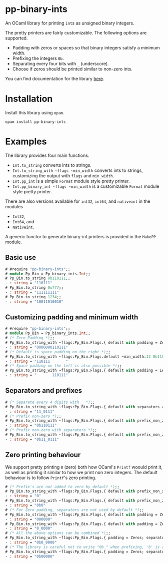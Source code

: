 # pp-binary-ints

An OCaml library for printing `int`s as unsigned binary integers.

The pretty printers are fairly customizable. The following options are supported.

- Padding with zeros or spaces so that binary integers satisfy a minimum width.
- Prefixing the integers `0b`.
- Separating every four bits with `_` (underscore).
- Choose if zeros should be printed similar to non-zero ints.

You can find documentation for the library [here](https://ifazk.github.io/pp-binary-ints/).

# Installation
Install this library using `opam`.

```
opam install pp-binary-ints
```

# Examples

The library provides four main functions.

- `Int.to_string` converts ints to strings.
- `Int.to_string_with ~flags ~min_width` converts ints to strings, customizing the output with `flags` and `min_width`.
- `Int.pp_int` is a simple `Format` module style pretty printer.
- `Int.pp_binary_int ~flags ~min_width` is a customizable `Format` module style pretty printer.

There are also versions available for `int32`, `int64`, and `nativeint` in the
modules
- `Int32`,
- `Int64`, and
- `Nativeint`.

A generic functor to generate binary-int printers is provided in the `MakePP`
module.

## Basic use

```ocaml
# #require "pp-binary-ints";;
# module Pp_Bin = Pp_binary_ints.Int;;
# Pp_Bin.to_string 0b110111;;
- : string = "110111"
# Pp_Bin.to_string 0o777;;
- : string = "111111111"
# Pp_Bin.to_string 1234;;
- : string = "10011010010"
```

## Customizing padding and minimum width

```ocaml
# #require "pp-binary-ints";;
# module Pp_Bin = Pp_binary_ints.Int;;
# (* Zero Padding *);;
# Pp_Bin.to_string_with ~flags:Pp_Bin.Flags.{ default with padding = Zeros } ~min_width:13 0b110111;;
- : string = "0000000110111"
# (* Default is space padding on the right *);;
# Pp_Bin.to_string_with ~flags:Pp_Bin.Flags.default ~min_width:13 0b110111;;
- : string = "110111       "
# (* Space padding on the left is also possible *);;
# Pp_Bin.to_string_with ~flags:Pp_Bin.Flags.{ default with padding = Left} ~min_width:13 0b110111;;
- : string = "       110111"
```

## Separators and prefixes

```ocaml
# (* Separate every 4 digits with _ *);;
# Pp_Bin.to_string_with ~flags:Pp_Bin.Flags.{ default with separators = true } ~min_width:1 0b110111;;
- : string = "11_0111"
# (* Prefix non-zero *);;
# Pp_Bin.to_string_with ~flags:Pp_Bin.Flags.{ default with prefix_non_zero = true } ~min_width:1 0b110111;;
- : string = "0b110111"
# (* Prefix non-zero with separators *);;
# Pp_Bin.to_string_with ~flags:Pp_Bin.Flags.{ default with prefix_non_zero = true; separators = true } ~min_width:1 0b110111;;
- : string = "0b11_0111"
```

## Zero printing behaviour

We support pretty printing `0` (zero) both how OCaml's `Printf` woould print it,
as well as printing it similar to how we print non zero integers. The default
behaviour is to follow `Printf`'s zero printing.

```ocaml
# (* Prefix's are not added to zero by default *);;
# Pp_Bin.to_string_with ~flags:Pp_Bin.Flags.{ default with prefix_non_zero = true } ~min_width:1 0;;
- : string = "0"
# Pp_Bin.to_string_with ~flags:Pp_Bin.Flags.{ default with prefix_non_zero = true; zero_printing = InheritNonZero } ~min_width:1 0;;
- : string = "0b0"
# (* For Zero padding, separators are not used by default *);;
# Pp_Bin.to_string_with ~flags:Pp_Bin.Flags.{ default with padding = Zeros; separators = true } ~min_width:6 0;;
- : string = "000000"
# Pp_Bin.to_string_with ~flags:Pp_Bin.Flags.{ default with padding = Zeros; separators = true; zero_printing = InheritNonZero } ~min_width:6 0;;
- : string = "0_0000"
# (* All the above options can be combined *);;
# Pp_Bin.to_string_with ~flags:Pp_Bin.Flags.{ padding = Zeros; separators = true; prefix_non_zero = true; zero_printing = InheritNonZero } ~min_width:8 0;;
- : string = "0b0_0000"
# (* The library is careful not to write "0b_" when prefixing, 'b' is always follewd by a digit *);;
# Pp_Bin.to_string_with ~flags:Pp_Bin.Flags.{ padding = Zeros; separators = true; prefix_non_zero = true; zero_printing = InheritNonZero } ~min_width:7 0;;
- : string = "0b00000"
```
